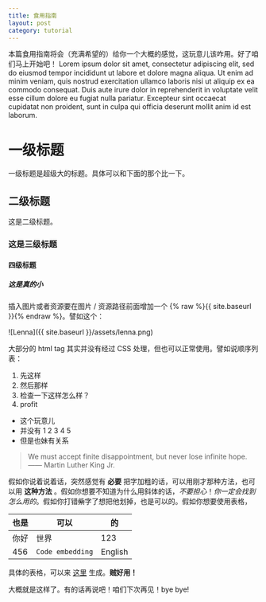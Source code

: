 ```yaml
---
title: 食用指南
layout: post
category: tutorial
---
```


本篇食用指南将会（充满希望的）给你一个大概的感觉，这玩意儿该咋用。好了咱们马上开始吧！ Lorem ipsum dolor sit amet, consectetur adipiscing elit, sed do eiusmod tempor incididunt ut labore et dolore magna aliqua. Ut enim ad minim veniam, quis nostrud exercitation ullamco laboris nisi ut aliquip ex ea commodo consequat. Duis aute irure dolor in reprehenderit in voluptate velit esse cillum dolore eu fugiat nulla pariatur. Excepteur sint occaecat cupidatat non proident, sunt in culpa qui officia deserunt mollit anim id est laborum.

# 一级标题

一级标题是超级大的标题。具体可以和下面的那个比一下。

## 二级标题

这是二级标题。

### 这是三级标题

#### 四级标题

##### 这是真的小

插入图片或者资源要在图片 / 资源路径前面增加一个 {% raw %}{{ site.baseurl }}{% endraw %}。譬如这个：

![Lenna]({{ site.baseurl }}/assets/lenna.png)

大部分的 html tag 其实并没有经过 CSS 处理，但也可以正常使用。譬如说顺序列表：

1. 先这样
2. 然后那样
3. 检查一下这样怎么样？
4. profit

- 这个玩意儿
- 并没有 1 2 3 4 5
- 但是也妹有关系

> We must accept finite disappointment, but never lose infinite hope. —— Martin Luther King Jr.

假如你说着说着话，突然感觉有 __必要__ 把字加粗的话，可以用刚才那种方法，也可以用 **这种方法** 。假如你想要不知道为什么用斜体的话，_不要担心_！*你一定会找到怎么用的*。假如你打错~~紫~~字了想把他划掉，也是可以的。假如你想要使用表格，

| 也是   | 可以    | 的   |
|--------|---------|------|
| 你好   | 世界    | 123 |
| 456  | `Code embedding` | English |

具体的表格，可以来 [这里](https://www.tablesgenerator.com/markdown_tables) 生成。__贼好用！__

大概就是这样了。有的话再说吧！咱们下次再见！bye bye!
